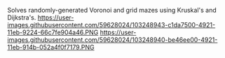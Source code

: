 Solves randomly-generated Voronoi and grid mazes using Kruskal's and Dijkstra's.
https://user-images.githubusercontent.com/59628024/103248943-c1da7500-4921-11eb-9224-66c7fe904a46.PNG
https://user-images.githubusercontent.com/59628024/103248940-be46ee00-4921-11eb-914b-052a4f0f7179.PNG
